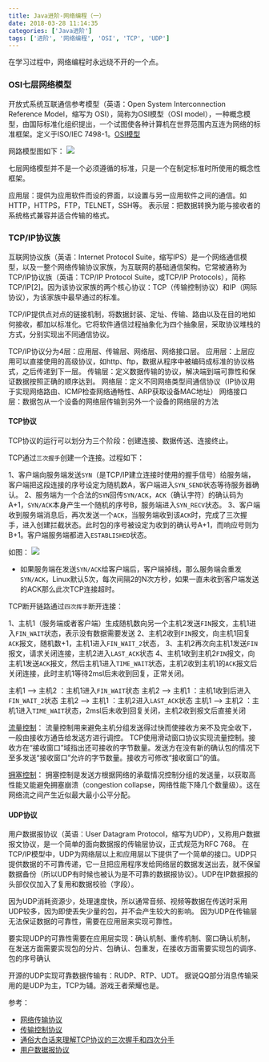 ```yaml
---
title: Java进阶-网络编程（一）
date: 2018-03-28 11:14:35
categories: ['Java进阶']
tags: ['进阶', '网络编程', 'OSI', 'TCP', 'UDP']
---
```


在学习过程中，网络编程时永远绕不开的一个点。
### OSI七层网络模型
开放式系统互联通信参考模型（英语：Open System Interconnection Reference Model，缩写为 OSI），简称为OSI模型（OSI model），一种概念模型，由国际标准化组织提出，一个试图使各种计算机在世界范围内互连为网络的标准框架。定义于ISO/IEC 7498-1。[OSI模型](https://zh.wikipedia.org/wiki/OSI%E6%A8%A1%E5%9E%8B)

网路模型图如下：
![](http://otxnth5wx.bkt.clouddn.com/20180328屏幕快照2018-03-28下午4.02.56.png)
<!-- more -->
七层网络模型并不是一个必须遵循的标准，只是一个在制定标准时所使用的概念性框架。

应用层：提供为应用软件而设的界面，以设置与另一应用软件之间的通信。如HTTP，HTTPS，FTP，TELNET，SSH等。
表示层：把数据转换为能与接收者的系统格式兼容并适合传输的格式。

### TCP/IP协议族
互联网协议族（英语：Internet Protocol Suite，缩写IPS）是一个网络通信模型，以及一整个网络传输协议家族，为互联网的基础通信架构。它常被通称为TCP/IP协议族（英语：TCP/IP Protocol Suite，或TCP/IP Protocols），简称TCP/IP[2]。因为该协议家族的两个核心协议：TCP（传输控制协议）和IP（网际协议），为该家族中最早通过的标准。

TCP/IP提供点对点的链接机制，将数据封装、定址、传输、路由以及在目的地如何接收，都加以标准化。它将软件通信过程抽象化为四个抽象层，采取协议堆栈的方式，分别实现出不同通信协议。

TCP/IP协议分为4层：应用层、传输层、网络层、网络接口层。
应用层：上层应用可以直接使用的高级协议，如http、ftp，数据从程序中被编码成标准的协议格式，之后传递到下一层。
传输层：定义数据传输的协议，解决端到端可靠性和保证数据按照正确的顺序达到。
网络层：定义不同网络类型间通信协议（IP协议用于实现网络路由、ICMP检查网络通畅性、ARP获取设备MAC地址）
网络接口层：数据包从一个设备的网络层传输到另外一个设备的网络层的方法

#### TCP协议
TCP协议的运行可以划分为三个阶段：创建连接、数据传送、连接终止。

TCP通过`三次握手`创建一个连接。过程如下：

1、客户端向服务端发送`SYN`（是TCP/IP建立连接时使用的握手信号）给服务端，客户端把这段连接的序号设定为随机数A，客户端进入`SYN_SEND`状态等待服务器确认。
2、服务端为一个合法的`SYN`回传`SYN/ACK`，`ACK`（确认字符）的确认码为A+1，`SYN/ACK`本身产生一个随机的序号B，服务端进入`SYN_RECV`状态。
3、客户端收到服务端消息后，再次发送一个`ACK`，当服务端收到该`ACK`时，完成了三次握手，进入创建拦截状态。此时包的序号被设定为收到的确认号A+1，而响应号则为B+1。客户端服务端都进入`ESTABLISHED`状态。

如图：
![](http://otxnth5wx.bkt.clouddn.com/20180328屏幕快照2018-03-28下午2.50.10.png)

* 如果服务端在发送`SYN/ACK`给客户端后，客户端掉线，那么服务端会重发`SYN/ACK`，Linux默认5次，每次间隔2的N次方秒，如果一直未收到客户端发送的ACK那么此次TCP连接超时。

TCP断开链路通过`四次挥手`断开连接：

1、主机1（服务端或者客户端）生成随机数向另一个主机2发送`FIN`报文，主机1进入`FIN_WAIT`状态，表示没有数据需要发送
2、主机2收到`FIN`报文，向主机1回复`ACK`报文，随机数+1，主机1进入`FIN_WAIT_2`状态，
3、主机2再次向主机1发送`FIN`报文，请求关闭连接，主机2进入`LAST_ACK`状态
4、主机1收到主机2`FIN`报文，向主机1发送`ACK`报文，然后主机1进入`TIME_WAIT`状态，主机2收到主机1的`ACK`报文后关闭连接，此时主机1等待2msl后未收到回复，正常关闭。

主机1 --> 主机2 ：主机1进入`FIN_WAIT`状态
主机2 --> 主机1 ：主机1收到后进入`FIN_WAIT_2`状态
主机2 --> 主机1 ：主机2进入`LAST_ACK`状态
主机1 --> 主机2 ：主机1进入`TIME_WAIT`状态，2msl后未收到回复关闭，主机2收到报文后直接关闭

[流量控制](https://en.wikipedia.org/wiki/Flow_control_(data))：
流量控制用来避免主机分组发送得过快而使接收方来不及完全收下，一般由接收方通告给发送方进行调控。
TCP使用滑动窗口协议实现流量控制。接收方在“接收窗口”域指出还可接收的字节数量。发送方在没有新的确认包的情况下至多发送“接收窗口”允许的字节数量。接收方可修改“接收窗口”的值。

[拥塞控制](https://zh.wikipedia.org/wiki/%E6%8B%A5%E5%A1%9E%E6%8E%A7%E5%88%B6)：
拥塞控制是发送方根据网络的承载情况控制分组的发送量，以获取高性能又能避免拥塞崩溃（congestion collapse，网络性能下降几个数量级）。这在网络流之间产生近似最大最小公平分配。

#### UDP协议

用户数据报协议（英语：User Datagram Protocol，缩写为UDP），又称用户数据报文协议，是一个简单的面向数据报的传输层协议，正式规范为RFC 768。
在TCP/IP模型中，UDP为网络层以上和应用层以下提供了一个简单的接口。UDP只提供数据的不可靠传递，它一旦把应用程序发给网络层的数据发送出去，就不保留数据备份（所以UDP有时候也被认为是不可靠的数据报协议）。UDP在IP数据报的头部仅仅加入了复用和数据校验（字段）。

因为UDP消耗资源少，处理速度快，所以通常音频、视频等数据在传送时采用UDP较多，因为即使丢失少量的包，并不会产生较大的影响。
因为UDP在传输层无法保证数据的可靠性，需要在应用层来实现可靠性。

要实现UDP的可靠性需要在应用层实现：确认机制、重传机制、窗口确认机制，在发送方面需要实现包的分片、包确认、包重发，在接收方面需要实现包的调序、包的序号确认

开源的UDP实现可靠数据传输有：RUDP、RTP、UDT。
据说QQ部分消息传输采用的是UDP为主，TCP为辅。游戏王者荣耀也是。

参考：
* [网络传输协议](https://zh.wikipedia.org/wiki/%E7%BD%91%E7%BB%9C%E4%BC%A0%E8%BE%93%E5%8D%8F%E8%AE%AE)
* [传输控制协议](https://zh.wikipedia.org/wiki/%E4%BC%A0%E8%BE%93%E6%8E%A7%E5%88%B6%E5%8D%8F%E8%AE%AE)
* [通俗大白话来理解TCP协议的三次握手和四次分手](https://github.com/jawil/blog/issues/14)
* [用户数据报协议](https://zh.wikipedia.org/wiki/%E7%94%A8%E6%88%B7%E6%95%B0%E6%8D%AE%E6%8A%A5%E5%8D%8F%E8%AE%AE)
